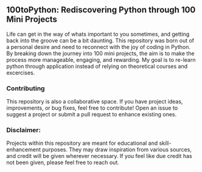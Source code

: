 ## 100toPython: Rediscovering Python through 100 Mini Projects

Life can get in the way of whats important to you sometimes, and getting back into the groove can be a bit daunting. This repository was born out of a personal desire and need to reconnect with the joy of coding in Python. By breaking down the journey into 100 mini projects, the aim is to make the process more manageable, engaging, and rewarding. My goal is to re-learn python through application instead of relying on theoretical courses and excercises. 

### Contributing

This repository is also a collaborative space. If you have project ideas, improvements, or bug fixes, feel free to contribute! Open an issue to suggest a project or submit a pull request to enhance existing ones.

### Disclaimer:
Projects within this repository are meant for educational and skill-enhancement purposes. They may draw inspiration from various sources, and credit will be given wherever necessary. If you feel like due credit has not been given, please feel free to reach out. 
